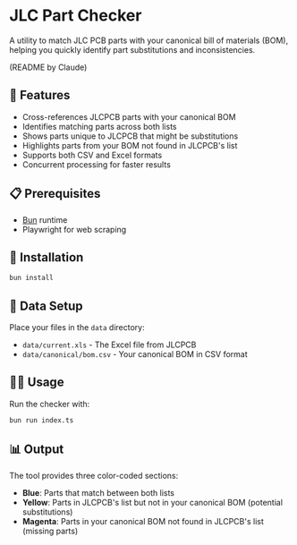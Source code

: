 # JLC Part Checker

A utility to match JLC PCB parts with your canonical bill of materials (BOM), helping you quickly identify part substitutions and inconsistencies.

(README by Claude)

## 🚀 Features

- Cross-references JLCPCB parts with your canonical BOM
- Identifies matching parts across both lists
- Shows parts unique to JLCPCB that might be substitutions
- Highlights parts from your BOM not found in JLCPCB's list
- Supports both CSV and Excel formats
- Concurrent processing for faster results

## 📋 Prerequisites

- [Bun](https://bun.sh) runtime
- Playwright for web scraping

## 🔧 Installation

```bash
bun install
```

## 📁 Data Setup

Place your files in the `data` directory:
- `data/current.xls` - The Excel file from JLCPCB
- `data/canonical/bom.csv` - Your canonical BOM in CSV format

## 🏃‍♂️ Usage

Run the checker with:

```bash
bun run index.ts
```

## 📊 Output

The tool provides three color-coded sections:
- **Blue**: Parts that match between both lists
- **Yellow**: Parts in JLCPCB's list but not in your canonical BOM (potential substitutions)
- **Magenta**: Parts in your canonical BOM not found in JLCPCB's list (missing parts)
